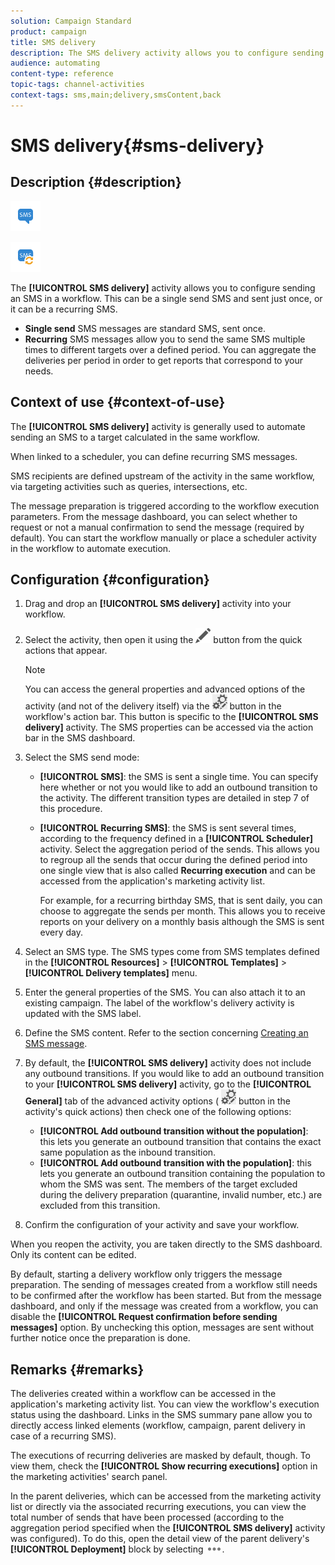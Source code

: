 ```yaml
---
solution: Campaign Standard
product: campaign
title: SMS delivery
description: The SMS delivery activity allows you to configure sending a single send SMS or a recurring SMS in a workflow.
audience: automating
content-type: reference
topic-tags: channel-activities
context-tags: sms,main;delivery,smsContent,back
---
```


# SMS delivery{#sms-delivery}

## Description {#description}

![](assets/sms.png)

![](assets/recurrentsms.png)

The **[!UICONTROL SMS delivery]** activity allows you to configure sending an SMS in a workflow. This can be a single send SMS and sent just once, or it can be a recurring SMS.

* **Single send** SMS messages are standard SMS, sent once.
* **Recurring** SMS messages allow you to send the same SMS multiple times to different targets over a defined period. You can aggregate the deliveries per period in order to get reports that correspond to your needs.

## Context of use {#context-of-use}

The **[!UICONTROL SMS delivery]** activity is generally used to automate sending an SMS to a target calculated in the same workflow.

When linked to a scheduler, you can define recurring SMS messages.

SMS recipients are defined upstream of the activity in the same workflow, via targeting activities such as queries, intersections, etc.

The message preparation is triggered according to the workflow execution parameters. From the message dashboard, you can select whether to request or not a manual confirmation to send the message (required by default). You can start the workflow manually or place a scheduler activity in the workflow to automate execution.

## Configuration {#configuration}

1. Drag and drop an **[!UICONTROL SMS delivery]** activity into your workflow.
1. Select the activity, then open it using the ![](assets/edit_darkgrey-24px.png) button from the quick actions that appear.

   >[!NOTE]
   >
   >You can access the general properties and advanced options of the activity (and not of the delivery itself) via the ![](assets/dlv_activity_params-24px.png) button in the workflow's action bar. This button is specific to the **[!UICONTROL SMS delivery]** activity. The SMS properties can be accessed via the action bar in the SMS dashboard.

1. Select the SMS send mode:

    * **[!UICONTROL SMS]**: the SMS is sent a single time. You can specify here whether or not you would like to add an outbound transition to the activity. The different transition types are detailed in step 7 of this procedure.
    * **[!UICONTROL Recurring SMS]**: the SMS is sent several times, according to the frequency defined in a **[!UICONTROL Scheduler]** activity. Select the aggregation period of the sends. This allows you to regroup all the sends that occur during the defined period into one single view that is also called **Recurring execution** and can be accessed from the application's marketing activity list.

      For example, for a recurring birthday SMS, that is sent daily, you can choose to aggregate the sends per month. This allows you to receive reports on your delivery on a monthly basis although the SMS is sent every day.

1. Select an SMS type. The SMS types come from SMS templates defined in the **[!UICONTROL Resources]** > **[!UICONTROL Templates]** > **[!UICONTROL Delivery templates]** menu.
1. Enter the general properties of the SMS. You can also attach it to an existing campaign. The label of the workflow's delivery activity is updated with the SMS label.
1. Define the SMS content. Refer to the section concerning [Creating an SMS message](../../channels/using/creating-an-sms-message.md).
1. By default, the **[!UICONTROL SMS delivery]** activity does not include any outbound transitions. If you would like to add an outbound transition to your **[!UICONTROL SMS delivery]** activity, go to the **[!UICONTROL General]** tab of the advanced activity options ( ![](assets/dlv_activity_params-24px.png) button in the activity's quick actions) then check one of the following options:

    * **[!UICONTROL Add outbound transition without the population]**: this lets you generate an outbound transition that contains the exact same population as the inbound transition.
    * **[!UICONTROL Add outbound transition with the population]**: this lets you generate an outbound transition containing the population to whom the SMS was sent. The members of the target excluded during the delivery preparation (quarantine, invalid number, etc.) are excluded from this transition.

1. Confirm the configuration of your activity and save your workflow.

When you reopen the activity, you are taken directly to the SMS dashboard. Only its content can be edited.

By default, starting a delivery workflow only triggers the message preparation. The sending of messages created from a workflow still needs to be confirmed after the workflow has been started. But from the message dashboard, and only if the message was created from a workflow, you can disable the **[!UICONTROL Request confirmation before sending messages]** option. By unchecking this option, messages are sent without further notice once the preparation is done.

## Remarks {#remarks}

The deliveries created within a workflow can be accessed in the application's marketing activity list. You can view the workflow's execution status using the dashboard. Links in the SMS summary pane allow you to directly access linked elements (workflow, campaign, parent delivery in case of a recurring SMS).

The executions of recurring deliveries are masked by default, though. To view them, check the **[!UICONTROL Show recurring executions]** option in the marketing activities' search panel.

In the parent deliveries, which can be accessed from the marketing activity list or directly via the associated recurring executions, you can view the total number of sends that have been processed (according to the aggregation period specified when the **[!UICONTROL SMS delivery]** activity was configured). To do this, open the detail view of the parent delivery's **[!UICONTROL Deployment]** block by selecting ![](assets/wkf_dlv_detail_button.png).
